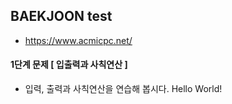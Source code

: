 ## BAEKJOON test

- https://www.acmicpc.net/

#### 1단계 문제 [ 입출력과 사칙연산 ]

- 입력, 출력과 사칙연산을 연습해 봅시다. Hello World!
